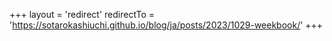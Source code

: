 +++
layout = 'redirect'
redirectTo = 'https://sotarokashiuchi.github.io/blog/ja/posts/2023/1029-weekbook/'
+++

